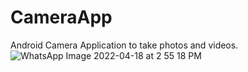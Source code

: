 # CameraApp
Android Camera Application to take photos and videos. 
![WhatsApp Image 2022-04-18 at 2 55 18 PM](https://user-images.githubusercontent.com/101108540/163788420-96cce7da-eee6-4bb6-8c4c-d22ec9b0a6dd.jpeg)
